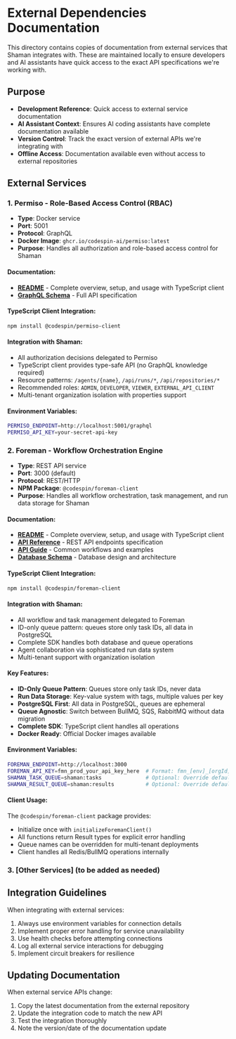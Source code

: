 # External Dependencies Documentation

This directory contains copies of documentation from external services that Shaman integrates with. These are maintained locally to ensure developers and AI assistants have quick access to the exact API specifications we're working with.

## Purpose

- **Development Reference**: Quick access to external service documentation
- **AI Assistant Context**: Ensures AI coding assistants have complete documentation available
- **Version Control**: Track the exact version of external APIs we're integrating with
- **Offline Access**: Documentation available even without access to external repositories

## External Services

### 1. Permiso - Role-Based Access Control (RBAC)

- **Type**: Docker service
- **Port**: 5001
- **Protocol**: GraphQL
- **Docker Image**: `ghcr.io/codespin-ai/permiso:latest`
- **Purpose**: Handles all authorization and role-based access control for Shaman

#### Documentation:
- **[README](./permiso-docs/README.md)** - Complete overview, setup, and usage with TypeScript client
- **[GraphQL Schema](./permiso-docs/schema.graphql)** - Full API specification

#### TypeScript Client Integration:
```bash
npm install @codespin/permiso-client
```

#### Integration with Shaman:
- All authorization decisions delegated to Permiso
- TypeScript client provides type-safe API (no GraphQL knowledge required)
- Resource patterns: `/agents/{name}`, `/api/runs/*`, `/api/repositories/*`
- Recommended roles: `ADMIN`, `DEVELOPER`, `VIEWER`, `EXTERNAL_API_CLIENT`
- Multi-tenant organization isolation with properties support

#### Environment Variables:
```bash
PERMISO_ENDPOINT=http://localhost:5001/graphql
PERMISO_API_KEY=your-secret-api-key
```

### 2. Foreman - Workflow Orchestration Engine

- **Type**: REST API service
- **Port**: 3000 (default)
- **Protocol**: REST/HTTP
- **NPM Package**: `@codespin/foreman-client`
- **Purpose**: Handles all workflow orchestration, task management, and run data storage for Shaman

#### Documentation:
- **[README](./foreman-docs/README.md)** - Complete overview, setup, and usage with TypeScript client
- **[API Reference](./foreman-docs/api-reference.md)** - REST API endpoints specification
- **[API Guide](./foreman-docs/api.md)** - Common workflows and examples
- **[Database Schema](./foreman-docs/database.md)** - Database design and architecture

#### TypeScript Client Integration:
```bash
npm install @codespin/foreman-client
```

#### Integration with Shaman:
- All workflow and task management delegated to Foreman
- ID-only queue pattern: queues store only task IDs, all data in PostgreSQL
- Complete SDK handles both database and queue operations
- Agent collaboration via sophisticated run data system
- Multi-tenant support with organization isolation

#### Key Features:
- **ID-Only Queue Pattern**: Queues store only task IDs, never data
- **Run Data Storage**: Key-value system with tags, multiple values per key
- **PostgreSQL First**: All data in PostgreSQL, queues are ephemeral
- **Queue Agnostic**: Switch between BullMQ, SQS, RabbitMQ without data migration
- **Complete SDK**: TypeScript client handles all operations
- **Docker Ready**: Official Docker images available

#### Environment Variables:
```bash
FOREMAN_ENDPOINT=http://localhost:3000
FOREMAN_API_KEY=fmn_prod_your_api_key_here  # Format: fmn_[env]_[orgId]_[random]
SHAMAN_TASK_QUEUE=shaman:tasks              # Optional: Override default queue name
SHAMAN_RESULT_QUEUE=shaman:results          # Optional: Override default queue name
```

#### Client Usage:
The `@codespin/foreman-client` package provides:
- Initialize once with `initializeForemanClient()`
- All functions return Result types for explicit error handling
- Queue names can be overridden for multi-tenant deployments
- Client handles all Redis/BullMQ operations internally

### 3. [Other Services] (to be added as needed)

## Integration Guidelines

When integrating with external services:

1. Always use environment variables for connection details
2. Implement proper error handling for service unavailability
3. Use health checks before attempting connections
4. Log all external service interactions for debugging
5. Implement circuit breakers for resilience

## Updating Documentation

When external service APIs change:

1. Copy the latest documentation from the external repository
2. Update the integration code to match the new API
3. Test the integration thoroughly
4. Note the version/date of the documentation update